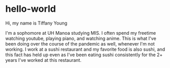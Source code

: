 # hello-world

Hi, my name is Tiffany Young 

I'm a sophomore at UH Manoa studying MIS. I often spend my freetime watching youtube, playing piano, and watching anime. This is what I've been doing over the course of the pandemic as well, whenever I'm not working. I work at a sushi restaurant and my favorite food is also sushi, and this fact has held up even as I've been eating sushi consistently for the 2+ years I've worked at this restaurant. 

